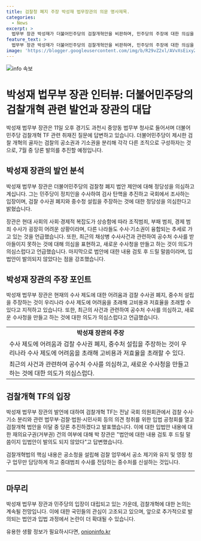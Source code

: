 ```yaml
---
title: 검찰청 폐지 주장 박성재 법무장관의 의문 명사제목.
categories:
  - News
excerpt: >
  법무부 장관 박성재가 더불어민주당의 검찰개혁안을 비판하며, 민주당의 주장에 대한 의심을 표명했다. 그는 검찰 수사·기소 분리와 관련하여 고비용 저효율을 초래할 뿐이라며, 믿을 수 있는 제도의 필요성을 강조했다. 박 장관은 또한 현대 사회의 범죄 복잡도에 대비하여 검찰 수사권 폐지와 중수처 설립을 주장하는 것에 대한 의문을 제기했다. 민주당의 검찰개혁 TF는 검찰 업무에서 공소 제기와 중대범죄 수사를 분리하는 내용의 법안을 이달 중 발의할 계획이다.
feature_text: >
  법무부 장관 박성재가 더불어민주당의 검찰개혁안을 비판하며, 민주당의 주장에 대한 의심을 표명했다. 그는 검찰 수사·기소 분리와 관련하여 고비용 저효율을 초래할 뿐이라며, 믿을 수 있는 제도의 필요성을 강조했다. 박 장관은 또한 현대 사회의 범죄 복잡도에 대비하여 검찰 수사권 폐지와 중수처 설립을 주장하는 것에 대한 의문을 제기했다. 민주당의 검찰개혁 TF는 검찰 업무에서 공소 제기와 중대범죄 수사를 분리하는 내용의 법안을 이달 중 발의할 계획이다.
image: 'https://blogger.googleusercontent.com/img/b/R29vZ2xl/AVvXsEixyZcFfHzMRdzZMjFBmAUKJYCLCGyLL1o632UiGVXcaFdKo_bkvkuCioo0uUKlGfBVcT3P84aROyZIXSBEx3Aw5nCQ3pTgDom1WDC4m8eifvWiAmWEEVb4x6G_l8C0QH225ldMjyaFvpxGEBGNO37VmDTDMHGhJPq73UglMfDca1-0aw/s1600/blogspot.png'
---
```


<p><img src="https://blogger.googleusercontent.com/img/b/R29vZ2xl/AVvXsEixyZcFfHzMRdzZMjFBmAUKJYCLCGyLL1o632UiGVXcaFdKo_bkvkuCioo0uUKlGfBVcT3P84aROyZIXSBEx3Aw5nCQ3pTgDom1WDC4m8eifvWiAmWEEVb4x6G_l8C0QH225ldMjyaFvpxGEBGNO37VmDTDMHGhJPq73UglMfDca1-0aw/s1600/blogspot.png" alt="info 속보" /></p>

<h1>박성재 법무부 장관 인터뷰: 더불어민주당의 검찰개혁 관련 발언과 장관의 대답</h1>

<p data-ke-size="size16">박성재 법무부 장관은 11일 오후 경기도 과천시 중앙동 법무부 청사로 들어서며 더불어민주당 검찰개혁 TF 관련 취재진 질문에 답변하고 있습니다. 더불어민주당이 제시한 검찰 개혁의 골자는 검찰의 공소권과 기소권을 분리해 각각 다른 조직으로 구성하자는 것으로, 7월 중 당론 발의를 추진할 예정입니다.</p>

<h2 data-ke-size="size26">박성재 장관의 발언 분석</h2>

<p data-ke-size="size16">박성재 법무부 장관은 더불어민주당의 검찰청 폐지 법안 제안에 대해 정당성을 의심하고 계십니다. 그는 민주당이 정치인을 수사하여 검사 탄핵을 추진하고 국회에서 조사하는 입장이며, 검찰 수사권 폐지와 중수청 설립을 주장하는 것에 대한 정당성을 의심한다고 밝혔습니다.</p>

<p data-ke-size="size16">장관은 현대 사회의 사회·경제적 복잡도가 상승함에 따라 조직범죄, 부패 범죄, 경제 범죄 수사가 굉장히 어려운 상황이라며, 다른 나라들도 수사·기소권이 융합되는 추세로 가고 있는 것을 언급했습니다. 또한, 최근의 채상병 수사사건과 관련하여 공수처 수사를 받아들이지 못하는 것에 대해 의심을 표현하고, 새로운 수사청을 만들고 하는 것이 의도가 의심스럽다고 언급했습니다. 마지막으로 법안에 대한 내용 검토 후 드릴 말씀이라며, 입법안이 발의되지 않았다는 점을 강조했습니다.</p>

<h2 data-ke-size="size26">박성재 장관의 주장 포인트</h2>

<p data-ke-size="size16">박성재 법무부 장관은 현재의 수사 제도에 대한 어려움과 검찰 수사권 폐지, 중수처 설립을 주장하는 것이 우리나라 수사 제도에 어려움을 초래해 고비용과 저효율을 초래할 수 있다고 지적하고 있습니다. 또한, 최근의 사건과 관련하여 공수처 수사를 의심하고, 새로운 수사청을 만들고 하는 것에 대한 의도가 의심스럽다고 언급했습니다.</p>

<table>
  <tr>
    <td style="text-align: center; height: 17px;"><b>박성재 장관의 주장</b></td>
  </tr>
  <tr>
    <td style="text-align: left;">수사 제도에 어려움과 검찰 수사권 폐지, 중수처 설립을 주장하는 것이 우리나라 수사 제도에 어려움을 초래해 고비용과 저효율을 초래할 수 있다.</td>
  </tr>
  <tr>
    <td style="text-align: left;">최근의 사건과 관련하여 공수처 수사를 의심하고, 새로운 수사청을 만들고 하는 것에 대한 의도가 의심스럽다. </td>
  </tr>
</table>

<h2 data-ke-size="size26">검찰개혁 TF의 입장</h2>

<p data-ke-size="size16">박성재 법무부 장관의 발언에 대하여 검찰개혁 TF는 전날 국회 의원회관에서 검찰 수사·기소 분리와 관련 법무부·검찰·법원·시민사회 등의 의견 청취를 위한 입법 공청회를 열고 검찰개혁 법안을 이달 중 당론 추진하겠다고 발표했습니다. 이에 대한 입법안 내용에 대한 재의요구권(거부권) 건의 여부에 대해 박 장관은 "법안에 대한 내용 검토 후 드릴 말씀이지 입법안이 발의도 되지 않았다"고 답변했습니다.</p>

<p data-ke-size="size16">검찰개혁법의 핵심 내용은 공소청을 설립해 검찰 업무에서 공소 제기와 유지 및 영장 청구 업무만 담당하게 하고 중대범죄 수사를 전담하는 중수처를 신설하는 것입니다.</p>

<hr>

<h2 data-ke-size="size26">마무리</h2>

<p data-ke-size="size16">박성재 법무부 장관과 민주당의 입장이 대립되고 있는 가운데, 검찰개혁에 대한 논의는 계속될 전망입니다. 이에 대한 국민들의 관심이 고조되고 있으며, 앞으로 추가적으로 발의되는 법안과 입법 과정에서 논란이 더 확대될 수 있습니다.</p>
유용한 생활 정보가 필요하시다면, <a href="https://onioninfo.kr" rel="dofollow">onioninfo.kr</a>


